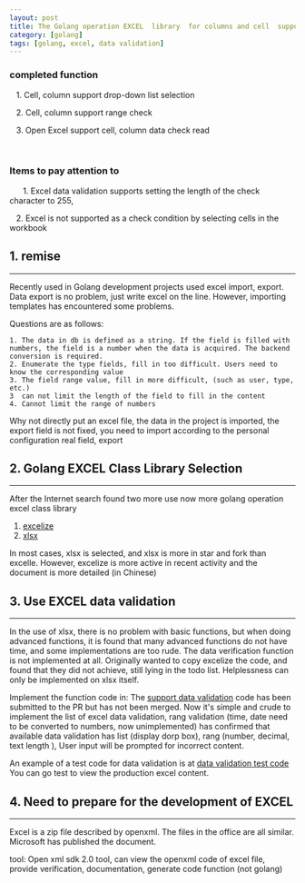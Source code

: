 ```yaml
---
layout: post
title: The Golang operation EXCEL  library  for columns and cell  supports data validation  (drop-down list, numeric text length check)
category: [golang]
tags: [golang, excel, data validation]
---
```



### completed function

   1. Cell, column support drop-down list selection
   
   2. Cell, column support range check
   
   3. Open Excel support cell, column data check read
   
  
### Items to pay attention to
  
   1. Excel data validation supports setting the length of the check character to 255,
   
   2. Excel is not supported as a check condition by selecting cells in the workbook


## 1. remise
---

Recently used in Golang development projects used excel import, export. Data export is no problem, just write excel on the line. However, importing templates has encountered some problems.

Questions are as follows:

    1. The data in db is defined as a string. If the field is filled with numbers, the field is a number when the data is acquired. The backend conversion is required.
    2. Enumerate the type fields, fill in too difficult. Users need to know the corresponding value
    3. The field range value, fill in more difficult, (such as user, type, etc.)
    3  can not limit the length of the field to fill in the content
    4. Cannot limit the range of numbers

Why not directly put an excel file, the data in the project is imported, the export field is not fixed, you need to import according to the personal configuration real field, export

## 2. Golang EXCEL Class Library Selection
---

After the Internet search found two more use now more golang operation excel class library
1. [excelize](https://github.com/360EntSecGroup-Skylar/excelize)
2. [xlsx](https://github.com/tealeg/xlsx)

In most cases, xlsx is selected, and xlsx is more in star and fork than excelle. However, excelize is more active in recent activity and the document is more detailed (in Chinese)


## 3. Use EXCEL data validation
---
In the use of xlsx, there is no problem with basic functions, but when doing advanced functions, it is found that many advanced functions do not have time, and some implementations are too rude. The data verification function is not implemented at all. Originally wanted to copy excelize the code, and found that they did not achieve, still lying in the todo list. Helplessness can only be implemented on xlsx itself.

Implement the function code in:
The [support data validation](https://github.com/rentiansheng/xlsx) code has been submitted to the PR but has not been merged.
Now it's simple and crude to implement the list of excel data validation, rang validation (time, date need to be converted to numbers, now unimplemented) has confirmed that available data validation has list (display dorp box), rang (number, decimal, text length ), User input will be prompted for incorrect content.

An example of a test code for data validation is at [data validation test code](https://github.com/rentiansheng/xlsx/blob/dev_master/datavalidation_test.go)
You can go test to view the production excel content.

## 4. Need to prepare for the development of EXCEL
---

Excel is a zip file described by openxml.
The files in the office are all similar. Microsoft has published the document.

tool:
Open xml sdk 2.0 tool, can view the openxml code of excel file, provide verification, documentation, generate code function (not golang)
